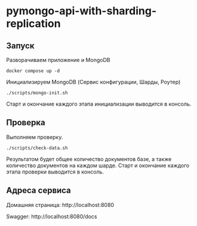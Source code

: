 # pymongo-api-with-sharding-replication

## Запуск

Разворачиваем приложение и MongoDB

```shell
docker compose up -d
```

Инициализируем MongoDB (Сервис конфигурации, Шарды, Роутер)
```shell
./scripts/mongo-init.sh
```
Старт и окончание каждого этапа инициализации выводится в консоль.

## Проверка

Выполняем проверку.
```shell
./scripts/check-data.sh
```
Результатом будет общее количество документов базе, а также количество документов на каждом шарде.
Старт и окончание каждого этапа проверки выводится в консоль.

## Адреса сервиса

Домашняя страница: http://localhost:8080

Swagger: http://localhost:8080/docs
